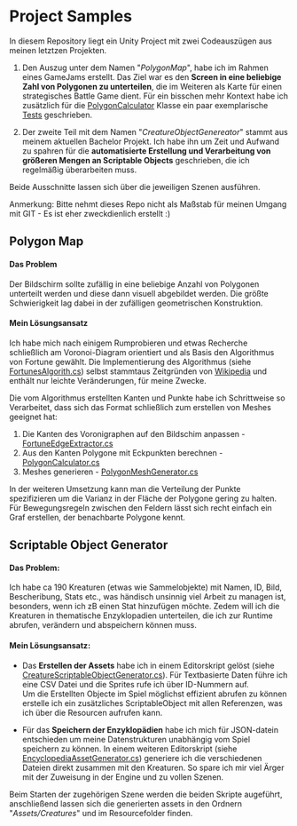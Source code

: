 # Project Samples

In diesem Repository liegt ein Unity Project mit zwei Codeauszügen aus meinen letztzen Projekten.

1. Den Auszug unter dem Namen "*PolygonMap*", habe ich im Rahmen eines GameJams erstellt. Das Ziel war es den **Screen in eine beliebige Zahl von Polygonen zu unterteilen**, die im Weiteren als Karte für einen strategisches Battle Game dient. Für ein bisschen mehr Kontext habe ich zusätzlich für die [PolygonCalculator](Assets/Scripts/PolygonMap/PolygonCalculator.cs) Klasse ein paar exemplarische [Tests](Assets/Tests/PolygonMapTests/PolygonCalculatorTests.cs) geschrieben.

2. Der zweite Teil mit dem Namen "*CreatureObjectGenereator*" stammt aus meinem aktuellen Bachelor Projekt. Ich habe ihn um Zeit und Aufwand zu spahren für die **automatisierte Erstellung und Verarbeitung von größeren Mengen an Scriptable Objects** geschrieben, die ich regelmäßig überarbeiten muss.

Beide Ausschnitte lassen sich über die jeweiligen Szenen ausführen.

Anmerkung: Bitte nehmt dieses Repo nicht als Maßstab für meinen Umgang mit GIT -  Es ist eher zweckdienlich erstellt :)

## Polygon Map

#### Das Problem

Der Bildschirm sollte zufällig in eine beliebige Anzahl von Polygonen unterteilt werden und diese dann visuell abgebildet werden. Die größte Schwierigkeit lag dabei in der zufälligen geometrischen Konstruktion.

#### Mein Lösungsansatz

Ich habe mich nach einigem Rumprobieren und etwas Recherche schließlich am Voronoi-Diagram orientiert und als Basis den Algorithmus von Fortune gewählt. Die Implementierung des Algorithmus (siehe [FortunesAlgorith.cs](Assets/Scripts/PolygonMap/FortunesAlgorithm.cs)) selbst stammtaus Zeitgründen von [Wikipedia](https://de.m.wikipedia.org/wiki/Voronoi-Diagramm#Algorithmus_von_Fortune) und enthält nur leichte Veränderungen, für meine Zwecke.

Die vom Algorithmus erstellten Kanten und Punkte habe ich Schrittweise so Verarbeitet, dass sich das Format schließlich zum erstellen von Meshes geeignet hat:
1. Die Kanten des Voronigraphen auf den Bildschim anpassen - [FortuneEdgeExtractor.cs](Assets/Scripts/PolygonMap/FortuneEdgeExtractor.cs)
2. Aus den Kanten Polygone mit Eckpunkten berechnen - [PolygonCalculator.cs](Assets/Scripts/PolygonMap/PolygonCalculator.cs)
3. Meshes generieren - [PolygonMeshGenerator.cs](Assets/Scripts/PolygonMap/PolygonMeshGenerator.cs)

In der weiteren Umsetzung kann man die Verteilung der Punkte spezifizieren um die Varianz in der Fläche der Polygone gering zu halten. Für Bewegungsregeln zwischen den Feldern lässt sich recht einfach ein Graf erstellen, der benachbarte Polygone kennt.


## Scriptable Object Generator

#### Das Problem:   
Ich habe ca 190 Kreaturen (etwas wie Sammelobjekte) mit Namen, ID, Bild, Bescheribung, Stats etc., was händisch unsinnig viel Arbeit zu managen ist, besonders, wenn ich zB einen Stat hinzufügen möchte. Zedem will ich die Kreaturen in thematische Enzyklopadien unterteilen, die ich zur Runtime abrufen, verändern und abspeichern können muss.

#### Mein Lösungsansatz:   
- Das **Erstellen der Assets** habe ich in einem Editorskript gelöst (siehe [CreatureScriptableObjectGenerator.cs](Assets/Scripts/CreatureObjectGenerator/CreatureScriptableObjectGenerator.cs)). Für Textbasierte Daten führe ich eine CSV Datei und die Sprites rufe ich über ID-Nummern auf.   
Um die Erstellten Objecte im Spiel möglichst effizient abrufen zu können erstelle ich ein zusätzliches ScriptableObject mit allen Referenzen, was ich über die Resourcen aufrufen kann.

- Für das **Speichern der Enzyklopädien** habe ich mich für JSON-datein entschieden um meine Datenstrukturen unabhängig vom Spiel speichern zu können. In einem weiteren Editorskript (siehe [EncyclopediaAssetGenerator.cs](Assets/Scripts/CreatureObjectGenerator/EncyclopediaAssetsGenerator.cs)) generiere ich die verschiedenen Dateien direkt zusammen mit den Kreaturen. So spare ich mir viel Ärger mit der Zuweisung in der Engine und zu vollen Szenen.

Beim Starten der zugehörigen Szene werden die beiden Skripte augeführt, anschließend lassen sich die generierten assets in den Ordnern "*Assets/Creatures*" und im Resourcefolder finden.